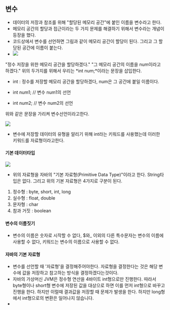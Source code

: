 ## 변수

- 데이터의 저장과 참조를 위해 "할당된 메모리 공간"에 붙인 이름을 변수라고 한다.
- 메모리 공간의 할당과 접근이라는 두 가지 문제를 해결하기 위해서 변수라는 개념이 등장을 했다.
- 코드상에서 변수를 선언하면 그림과 같이 메모리 공간이 할당이 된다. 그리고 그 할당된 공간에 이름이 붙는다.
- ![](/Users/jaeyeonkim/Downloads/KakaoTalk_Photo_2018-02-17-22-38-29_56.jpeg)

"정수 저장을 위한 메모리 공간을 할당하겠다."
"그 메모리 공간의 이름을 num이라고 하겠다."
위의 두가지를 위해서 우리는 *int num;*이라는 문장을 삽입한다.
- int : 정수를 저장할 메모리 공간을 할당하겠다, num은 그 공간에 붙일 이름이다.

- int num1; // 변수 num1의 선언
- int num2; // 변수 num2의 선언

위와 같은 문장을 가리켜 변수선언이라고한다.

![](/Users/jaeyeonkim/Downloads/KakaoTalk_Photo_2018-02-17-22-42-07_52.jpeg)

- 변수에 저장할 데이터의 유형을 알리기 위해 int라는 키워드를 사용했는데 이러한 키워드를 자료형이라고한다.


#### 기본 데이터타입

![](/Users/jaeyeonkim/Downloads/KakaoTalk_Photo_2018-02-17-22-44-09_94.jpeg)

- 위의 자료형을 자바의 "기본 자료형(Primitive Data Type)"이라고 한다. String타입은 없다. 그리고 위의 기본 자료형은 4가지로 구분이 된다.

1. 정수형 : byte, short, int, long
2. 실수형 : float, double
3. 문자형 : char
4. 참과 거짓 : boolean

#### 변수의 이름짓기
 - 변수의 이름은 숫자로 시작할 수 없다, $와_ 이외의 다른 특수문자는 변수의 이름에 사용할 수 없다, 키워드는 변수의 이름으로 사용할 수 없다.

#### 자바의 기본 자료형

- 변수를 선언할 때 '자료형'을 결정해주어야한다. 자료형을 결정한다는 것은 해당 변수에 값을 저장하고 참고하는 방식을 결정하겠다는것이다.
- 자바의 가상머신 JVM은 정수형 연산을 4바이트 int형으로만 진행한다. 따라서 byte형이나 short형 변수에 저장된 값을 대상으로 하면 이를 먼저 int형으로 바꾸고 진행을 한다. 하지만 이럴때 결과값을 저장할 때 문제가 발생을 한다. 하지만 long형에서 int형으로의 변환은 일어나지 않습니다.
- 
